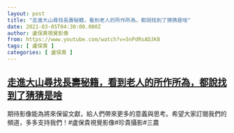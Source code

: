 ```yaml
---
layout: post
title: "走進大山尋找長壽秘籍，看到老人的所作所為，都說找到了猜猜是啥"
date: 2021-03-05T04:30:00.000Z
author: 盧保貴視覺影像
from: https://www.youtube.com/watch?v=5nPdRsADJK8
tags: [ 盧保貴 ]
categories: [ 盧保貴 ]
---
```

<!--1614918600000-->
[走進大山尋找長壽秘籍，看到老人的所作所為，都說找到了猜猜是啥](https://www.youtube.com/watch?v=5nPdRsADJK8)
------

<div>
期待影像能為將來保留文獻，給人們帶來更多的意義與思考。希望大家訂閱我們的頻道，多多支持我們！#盧保貴視覺影像#珍貴攝影#三農
</div>
